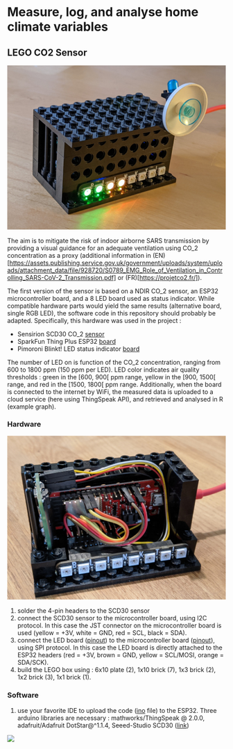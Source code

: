 # Measure, log, and analyse home climate variables 

## LEGO CO2 Sensor

![](R/figures/lego_sensor_side.jpg)

The aim is to mitigate the risk of indoor airborne SARS transmission by providing a visual guidance for an adequate ventilation using CO_2 concentration as a proxy (additional information in (EN)[https://assets.publishing.service.gov.uk/government/uploads/system/uploads/attachment_data/file/928720/S0789_EMG_Role_of_Ventilation_in_Controlling_SARS-CoV-2_Transmission.pdf] or (FR)[https://projetco2.fr/]).

The first version of the sensor is based on a NDIR CO_2 sensor, an ESP32 microcontroller board, and a 8 LED board used as status indicator. While compatible hardware parts would yield the same results (alternative board, single RGB LED), the software code in this repository should probably be adapted. Specifically, this hardware was used in the project :

* Sensirion SCD30 CO_2 [sensor](https://www.sensirion.com/en/environmental-sensors/carbon-dioxide-sensors/carbon-dioxide-sensors-scd30/)
* SparkFun Thing Plus ESP32 [board](https://www.sparkfun.com/products/15663) 
* Pimoroni Blinkt! LED status indicator [board](https://shop.pimoroni.com/products/blinkt)

The number of LED on is function of the CO_2 concentration, ranging from 600 to 1800 ppm (150 ppm per LED). LED color indicates air quality thresholds : green in the [600, 900[ ppm range, yellow in the [900, 1500[ range, and red in the [1500, 1800[ ppm range.
Additionally, when the board is connected to the internet by WiFi, the measured data is uploaded to a cloud service (here using ThingSpeak API), and retrieved and analysed in R (example graph).

### Hardware

![](R/figures/lego_sensor_open.jpg)

1. solder the 4-pin headers to the SCD30 sensor
2. connect the SCD30 sensor to the microcontroller board, using I2C protocol. In this case the JST connector on the microcontroller board is used (yellow = +3V, white = GND, red = SCL, black = SDA).
3. connect the LED board ([pinout](https://pinout.xyz/pinout/blinkt#)) to the microcontroller board ([pinout](https://cdn.sparkfun.com/assets/learn_tutorials/8/5/2/ESP32ThingPlusV20.pdf)), using SPI protocol. In this case the LED board is directly attached to the ESP32 headers (red = +3V, brown = GND, yellow = SCL/MOSI, orange = SDA/SCK).
4. build the LEGO box using : 6x10 plate (2), 1x10 brick (7), 1x3 brick (2), 1x2 brick (3), 1x1 brick (1). 

### Software

1. use your favorite IDE to upload the code ([ino](src/scd30/scd30_iot.ino) file) to the ESP32. Three arduino libraries are necessary : mathworks/ThingSpeak @ 2.0.0, adafruit/Adafruit DotStar@^1.1.4, Seeed-Studio SCD30 ([link](https://github.com/Seeed-Studio/Seeed_SCD30.git))

![](R/figures/sensor_scd30.jpg)
